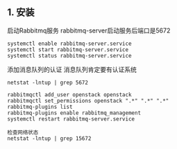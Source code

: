 ## 1. 安装
    
启动Rabbitmq服务
rabbitmq-server启动服务后端口是5672
```
systemctl enable rabbitmq-server.service
systemctl start rabbitmq-server.service
systemctl status rabbitmq-server.service
```
添加消息队列的认证
消息队列肯定要有认证系统
```
netstat -lntup | grep 5672

rabbitmqctl add_user openstack openstack
rabbitmqctl set_permissions openstack ".*" ".*" ".*"
rabbitmq-plugins list
rabbitmq-plugins enable rabbitmq_management
systemctl restart rabbitmq-server.service
```
```
检查网络状态
netstat -lntup | grep 15672
```
